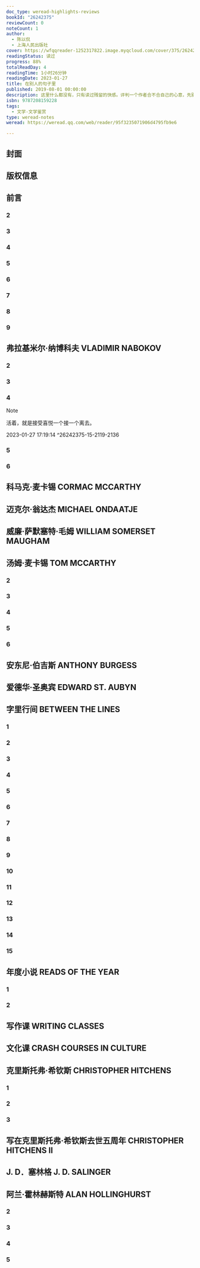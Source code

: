 ```yaml
---
doc_type: weread-highlights-reviews
bookId: "26242375"
reviewCount: 0
noteCount: 1
author:
  - 陈以侃
  - 上海人民出版社
cover: https://wfqqreader-1252317822.image.myqcloud.com/cover/375/26242375/t7_26242375.jpg
readingStatus: 读过
progress: 88%
totalReadDay: 4
readingTime: 1小时26分钟
readingDate: 2023-01-27
title: 在别人的句子里
published: 2019-08-01 00:00:00
description: 这里什么都没有，只有读过残留的快感。评判一个作者合不合自己的心意，先别翻那本大部头，找篇聊阅读聊作家的文章，要是读来还没有下楼取快递心潮澎湃，那就先搁置一旁吧。前编辑、现翻译兼评论，总之靠写字吃饭的陈以侃，把阅读时的动心捕捉为文字，引诱我们直面文学、相信文学，再相信阅读。
isbn: 9787208159228
tags:
  - 文学-文学鉴赏
type: weread-notes
weread: https://weread.qq.com/web/reader/95f3235071906d4795fb9e6

---
```



## 封面

## 版权信息

## 前言

### 2

### 3

### 4

### 5

### 6

### 7

### 8

### 9

## 弗拉基米尔·纳博科夫 VLADIMIR NABOKOV

### 2

### 3

### 4

> [!NOTE] 
> 活着，就是接受喜悦一个接一个离去。
> 
> 2023-01-27 17:19:14 ^26242375-15-2119-2136

### 5

### 6

## 科马克·麦卡锡 CORMAC MCCARTHY

## 迈克尔·翁达杰 MICHAEL ONDAATJE

## 威廉·萨默塞特·毛姆 WILLIAM SOMERSET MAUGHAM

## 汤姆·麦卡锡 TOM MCCARTHY

### 2

### 3

### 4

### 5

### 6

## 安东尼·伯吉斯 ANTHONY BURGESS

## 爱德华·圣奥宾 EDWARD ST. AUBYN

## 字里行间 BETWEEN THE LINES

### 1

### 2

### 3

### 4

### 5

### 6

### 7

### 8

### 9

### 10

### 11

### 12

### 13

### 14

### 15

## 年度小说 READS OF THE YEAR

### 1

### 2

## 写作课 WRITING CLASSES

## 文化课 CRASH COURSES IN CULTURE

## 克里斯托弗·希钦斯 CHRISTOPHER HITCHENS

### 1

### 2

### 3

## 写在克里斯托弗·希钦斯去世五周年 CHRISTOPHER HITCHENS II

## J. D．塞林格 J. D. SALINGER

## 阿兰·霍林赫斯特 ALAN HOLLINGHURST

### 2

### 3

### 4

### 5

